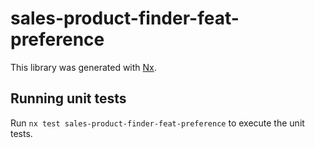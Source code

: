 # sales-product-finder-feat-preference

This library was generated with [Nx](https://nx.dev).

## Running unit tests

Run `nx test sales-product-finder-feat-preference` to execute the unit tests.

